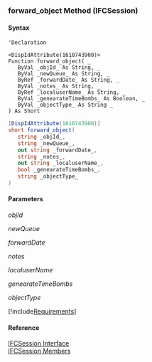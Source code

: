 ### forward_object Method (IFCSession)

#### Syntax

```vbnet
'Declaration

<DispIdAttribute(1610743900)>
Function forward_object( _
   ByVal _objId_ As String, _
   ByVal _newQueue_ As String, _
   ByRef _forwardDate_ As String, _
   ByVal _notes_ As String, _
   ByRef _localuserName_ As String, _
   ByVal _genearateTimeBombs_ As Boolean, _
   ByVal _objectType_ As String _
) As Short
```

```csharp
[DispIdAttribute(1610743900)]
short forward_object( 
   string _objId_,
   string _newQueue_,
   out string _forwardDate_,
   string _notes_,
   out string _localuserName_,
   bool _genearateTimeBombs_,
   string _objectType_
)
```

#### Parameters

_objId_

_newQueue_

_forwardDate_

_notes_

_localuserName_

_genearateTimeBombs_

_objectType_

[!include[Requirements](../partials/requirements.md)]

#### Reference

[IFCSession Interface](FChoice.Foundation.Clarify.Compatibility~FChoice.Foundation.Clarify.Compatibility.IFCSession.md)  
[IFCSession Members](FChoice.Foundation.Clarify.Compatibility~FChoice.Foundation.Clarify.Compatibility.IFCSession_members.md)